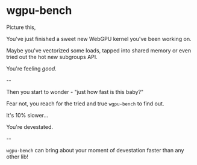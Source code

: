 # wgpu-bench

Picture this,

You've just finished a sweet new WebGPU kernel you've been working on.

Maybe you've vectorized some loads, tapped into shared memory or even tried out the hot new subgroups API.

You're feeling *good*.

--

Then you start to wonder - "just how fast is this baby?"

Fear not, you reach for the tried and true `wgpu-bench` to find out.

It's 10% slower...

You're devestated.

--

`wgpu-bench` can bring about your moment of devestation faster than any other lib!
